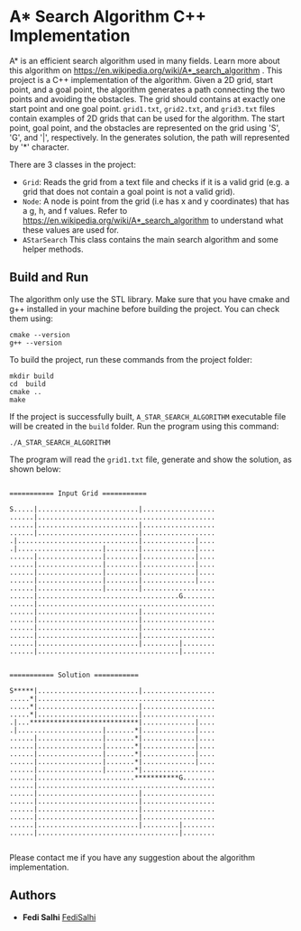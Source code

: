 # A* Search Algorithm C++ Implementation
A* is an efficient search algorithm  used in many fields. Learn more about this algorithm on https://en.wikipedia.org/wiki/A*_search_algorithm .
This project is a C++ implementation of the algorithm. Given a 2D grid, start point, and a goal point, the algorithm generates a path connecting the two points and avoiding the obstacles. The grid should contains at exactly one start point and one goal point. `grid1.txt`, `grid2.txt`, and `grid3.txt` files contain examples of 2D grids that can be used for the algorithm. The start point, goal point, and the obstacles are represented on the grid using 'S', 'G', and '|', respectively. In the generates solution, the path will represented by '*' character.

There are 3 classes in the project:
- `Grid`: Reads the grid from a text file and checks if it is a valid grid (e.g. a grid that does not contain a goal point is not a valid grid).
- `Node`: A node is point from the grid (i.e has x and y coordinates) that has a g, h, and f values. Refer to https://en.wikipedia.org/wiki/A*_search_algorithm to understand what these values are used for.
- `AStarSearch` This class contains the main search algorithm and some helper methods.

## Build and Run
The algorithm only use the STL library. Make sure that you have cmake and g++ installed in your machine before building the project. You can check them using:
```
cmake --version
g++ --version
```
To build the project, run these commands from the project folder:
```
mkdir build
cd  build
cmake ..
make
```
If the project is successfully built, `A_STAR_SEARCH_ALGORITHM` executable file will be created in the `build` folder. Run the program using this command:
```
./A_STAR_SEARCH_ALGORITHM
```
The program will read the `grid1.txt` file, generate and show the solution, as shown below:
```

=========== Input Grid ===========

S.....|.........................|..................
......|............................................
......|.........................|..................
......|.........................|..................
.|..............................|.............|....
.|.....................|........|.............|....
......|................|........|.............|....
......|................|........|.............|....
......|................|........|.............|....
......|................|........|.............|....
......|................|........|..................
......|...................................G........
......|............................................
......|.........................|..................
......|.........................|..................
......|.........................|..................
......|.........................|..................
......|.........................|.........|........
......|...................................|........


=========== Solution ===========

S*****|.........................|..................
.....*|............................................
.....*|.........................|..................
.....*|.........................|..................
.|...***************************|.............|....
.|.....................|.......*|.............|....
......|................|.......*|.............|....
......|................|.......*|.............|....
......|................|.......*|.............|....
......|................|.......*|.............|....
......|................|.......*|..................
......|........................***********G........
......|............................................
......|.........................|..................
......|.........................|..................
......|.........................|..................
......|.........................|..................
......|.........................|.........|........
......|...................................|........


```

Please contact me if you have any suggestion about the algorithm implementation.

## Authors

* **Fedi Salhi** [FediSalhi](https://github.com/FediSalhi)

